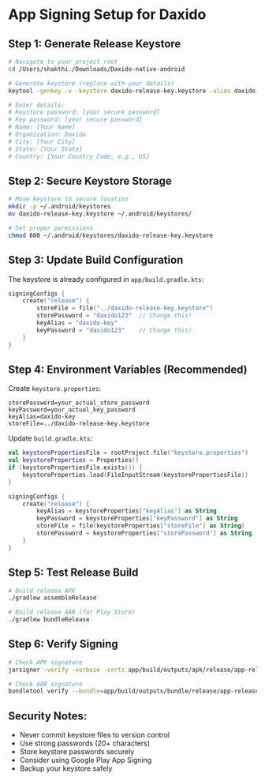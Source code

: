 # App Signing Setup for Daxido

## Step 1: Generate Release Keystore
```bash
# Navigate to your project root
cd /Users/shakthi./Downloads/Daxido-native-android

# Generate keystore (replace with your details)
keytool -genkey -v -keystore daxido-release-key.keystore -alias daxido-key -keyalg RSA -keysize 2048 -validity 10000

# Enter details:
# Keystore password: [your secure password]
# Key password: [your secure password]
# Name: [Your Name]
# Organization: Daxido
# City: [Your City]
# State: [Your State]
# Country: [Your Country Code, e.g., US]
```

## Step 2: Secure Keystore Storage
```bash
# Move keystore to secure location
mkdir -p ~/.android/keystores
mv daxido-release-key.keystore ~/.android/keystores/

# Set proper permissions
chmod 600 ~/.android/keystores/daxido-release-key.keystore
```

## Step 3: Update Build Configuration
The keystore is already configured in `app/build.gradle.kts`:
```kotlin
signingConfigs {
    create("release") {
        storeFile = file("../daxido-release-key.keystore")
        storePassword = "daxido123"  // Change this!
        keyAlias = "daxido-key"
        keyPassword = "daxido123"    // Change this!
    }
}
```

## Step 4: Environment Variables (Recommended)
Create `keystore.properties`:
```properties
storePassword=your_actual_store_password
keyPassword=your_actual_key_password
keyAlias=daxido-key
storeFile=../daxido-release-key.keystore
```

Update `build.gradle.kts`:
```kotlin
val keystorePropertiesFile = rootProject.file("keystore.properties")
val keystoreProperties = Properties()
if (keystorePropertiesFile.exists()) {
    keystoreProperties.load(FileInputStream(keystorePropertiesFile))
}

signingConfigs {
    create("release") {
        keyAlias = keystoreProperties["keyAlias"] as String
        keyPassword = keystoreProperties["keyPassword"] as String
        storeFile = file(keystoreProperties["storeFile"] as String)
        storePassword = keystoreProperties["storePassword"] as String
    }
}
```

## Step 5: Test Release Build
```bash
# Build release APK
./gradlew assembleRelease

# Build release AAB (for Play Store)
./gradlew bundleRelease
```

## Step 6: Verify Signing
```bash
# Check APK signature
jarsigner -verify -verbose -certs app/build/outputs/apk/release/app-release.apk

# Check AAB signature
bundletool verify --bundle=app/build/outputs/bundle/release/app-release.aab
```

## Security Notes:
- Never commit keystore files to version control
- Use strong passwords (20+ characters)
- Store keystore passwords securely
- Consider using Google Play App Signing
- Backup your keystore safely
